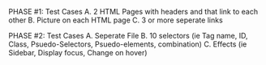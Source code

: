 PHASE #1:
Test Cases
A. 2 HTML Pages with headers and that link to each other
B. Picture on each HTML page
C. 3 or more seperate links

PHASE #2:
Test Cases
A. Seperate File
B. 10 selectors (ie Tag name, ID, Class, Psuedo-Selectors, Psuedo-elements, combination)
C. Effects (ie Sidebar, Display focus, Change on hover)

